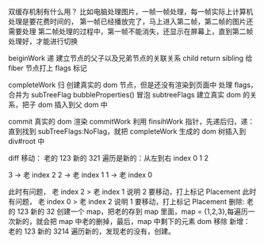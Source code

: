 双缓存机制有什么用？
比如电脑处理图片，一帧一帧处理，每一帧实际上计算机处理是要花费时间的，
第一帧已经播放完了，马上进入第二帧，第二帧的图片还需要处理
第二帧处理的过程中，第一帧不能消失，还显示在屏幕上，直到第二帧处理好，才能进行切换

beiginWork 递
建立节点的父子以及兄弟节点的关联关系 child return sibling
给 fiber 节点打上 flags 标记

completeWork 归
创建真实的 dom 节点，但是还没有渲染到页面中
处理 flags，合并为 subTreeFlag bubbleProperties() 冒泡 subtreeFlags
建立真实 dom 的关系，把子 dom 插入到父 dom 中

commit
真实的 dom 渲染
commitWork 利用 finsihWork 指针，先递后归，递：直到找到 subTreeFlags:NoFlag，就把 completeWork 生成的 dom 树插入到 div#root 中

diff
移动：
老的 123 新的 321
遍历是新的：从左到右 index 0 1 2

3 -> 老 index 2
2 -> 老 index 1
1 -> 老 index 0

此时有问题， 老 index 2 > 老 index 1 说明 2 要移动，打上标记 Placement
此时有问题， 老 index 0 > 老 index 2 说明 1 要移动，打上标记 Placement
删除:
老的 123 新的 32
创建一个 map，把老的存到 map 里面，map = {1,2,3},每遍历一次新的，就会把 map 中老的删掉，最后，map 中剩下的元素 dom 移除
新增：
老的 123 新的 3214
遍历新的，发现老的没有，创建。
